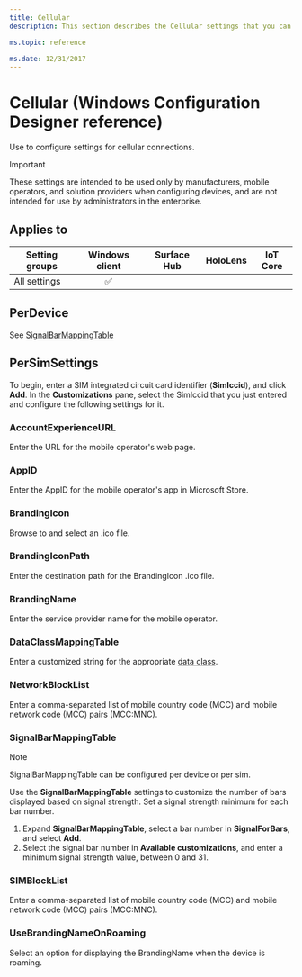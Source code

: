 ```yaml
---
title: Cellular
description: This section describes the Cellular settings that you can configure in provisioning packages for Windows 10 using Windows Configuration Designer. 

ms.topic: reference

ms.date: 12/31/2017
--- 
```


# Cellular (Windows Configuration Designer reference) 

Use to configure settings for cellular connections. 

>[!IMPORTANT]
>These settings are intended to be used only by manufacturers, mobile operators, and solution providers when configuring devices, and are not intended for use by administrators in the enterprise. 

## Applies to 

| Setting groups | Windows client | Surface Hub | HoloLens | IoT Core |
| --- | :---: | :---: | :---: | :---: |
| All settings | ✅ |  |  |  | 

## PerDevice 

See [SignalBarMappingTable](#signalbarmappingtable) 

## PerSimSettings 

To begin, enter a SIM integrated circuit card identifier (**SimIccid**), and click **Add**. In the **Customizations** pane, select the SimIccid that you just entered and configure the following settings for it. 

### AccountExperienceURL 

Enter the URL for the mobile operator's web page. 

### AppID 

Enter the AppID for the mobile operator's app in Microsoft Store. 

### BrandingIcon 

Browse to and select an .ico file. 

### BrandingIconPath 

Enter the destination path for the BrandingIcon .ico file. 

### BrandingName 

Enter the service provider name for the mobile operator. 

### DataClassMappingTable 

Enter a customized string for the appropriate [data class](/windows/desktop/api/mbnapi/ne-mbnapi-mbn_data_class). 

### NetworkBlockList 

Enter a comma-separated list of mobile country code (MCC) and mobile network code (MCC) pairs (MCC:MNC). 


### SignalBarMappingTable 

>[!NOTE]
>SignalBarMappingTable can be configured per device or per sim. 

Use the **SignalBarMappingTable** settings to customize the number of bars displayed based on signal strength. Set a signal strength minimum for each bar number. 

1. Expand **SignalBarMappingTable**, select a bar number in **SignalForBars**, and select **Add**.
2. Select the signal bar number in **Available customizations**, and enter a minimum signal strength value, between 0 and 31. 

### SIMBlockList 

Enter a comma-separated list of mobile country code (MCC) and mobile network code (MCC) pairs (MCC:MNC). 


### UseBrandingNameOnRoaming 

Select an option for displaying the BrandingName when the device is roaming.
